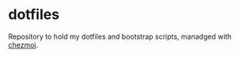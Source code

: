 # dotfiles
Repository to hold my dotfiles and bootstrap scripts, manadged with [chezmoi](https://www.chezmoi.io).
